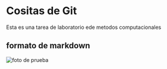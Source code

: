# Cositas de Git

Esta es una tarea de laboratorio ede metodos computacionales

## formato de markdown


![foto de prueba](https://ichef.bbci.co.uk/news/976/cpsprodpb/F403/production/_109476426_jheison3.png)
